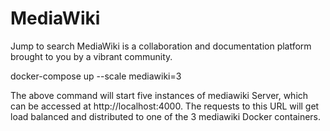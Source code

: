 # MediaWiki
Jump to search     MediaWiki is a collaboration and documentation platform brought to you by a vibrant community.


	

docker-compose up --scale mediawiki=3

The above command will start five instances of mediawiki Server, which can be accessed at http://localhost:4000. The requests to this URL will get load balanced and distributed to one of the 3 mediawiki Docker containers.
